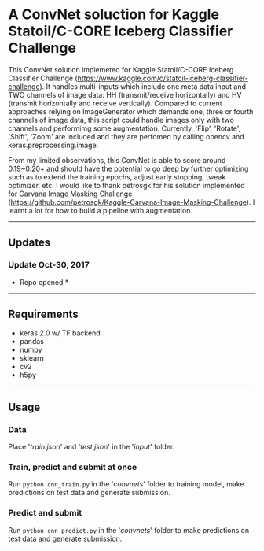 # A ConvNet soluction for Kaggle Statoil/C-CORE Iceberg Classifier Challenge

This ConvNet solution implemeted for Kaggle Statoil/C-CORE Iceberg Classifier Challenge (https://www.kaggle.com/c/statoil-iceberg-classifier-challenge). It handles multi-inputs which include one meta data input and TWO channels of image data: HH (transmit/receive horizontally) and HV (transmit horizontally and receive vertically). Compared to current approaches relying on ImageGenerator which demands one, three or fourth channels of image data, this script could handle images only with two channels and performimg some augmentation. Currently, 'Flip', 'Rotate', 'Shift', 'Zoom' are included and they are perfomed by calling opencv and keras.preprocessing.image. 


From my limited observations, this ConvNet is able to score around 0.19~0.20+ and should have the potential to go deep by further optimizing such as to extend the training epochs, adjust early stopping, tweak optimizer, etc. I would like to thank petrosgk
for his solution implemented for Carvana Image Masking Challenge (https://github.com/petrosgk/Kaggle-Carvana-Image-Masking-Challenge). I learnt a lot for how to build a pipeline with augmentation.


---

## Updates

### Update Oct-30, 2017
* Repo opened *

---

## Requirements
* keras 2.0 w/ TF backend
* pandas
* numpy
* sklearn
* cv2
* h5py

---

## Usage

### Data
Place '*train.json*' and '*test.json*' in the '*input*' folder.

### Train, predict and submit at once
Run `python cnn_train.py` in the '*convnets*' folder to training model, make predictions on test data and generate submission.

### Predict and submit
Run `python cnn_predict.py` in the '*convnets*' folder to make predictions on test data and generate submission.
